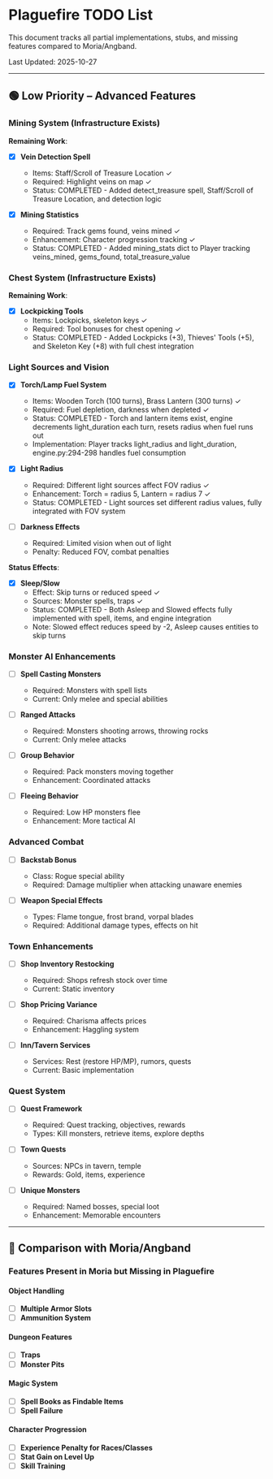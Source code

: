 # Plaguefire TODO List

This document tracks all partial implementations, stubs, and missing features compared to Moria/Angband.

Last Updated: 2025-10-27

---

## 🟢 Low Priority – Advanced Features

### Mining System (Infrastructure Exists)

**Remaining Work**:

- [x] **Vein Detection Spell**
  - Items: Staff/Scroll of Treasure Location ✓
  - Required: Highlight veins on map ✓
  - Status: COMPLETED - Added detect_treasure spell, Staff/Scroll of Treasure Location, and detection logic

- [x] **Mining Statistics**
  - Required: Track gems found, veins mined ✓
  - Enhancement: Character progression tracking ✓
  - Status: COMPLETED - Added mining_stats dict to Player tracking veins_mined, gems_found, total_treasure_value

### Chest System (Infrastructure Exists)

**Remaining Work**:

- [x] **Lockpicking Tools**
  - Items: Lockpicks, skeleton keys ✓
  - Required: Tool bonuses for chest opening ✓
  - Status: COMPLETED - Added Lockpicks (+3), Thieves' Tools (+5), and Skeleton Key (+8) with full chest integration

### Light Sources and Vision

- [x] **Torch/Lamp Fuel System**
  - Items: Wooden Torch (100 turns), Brass Lantern (300 turns) ✓
  - Required: Fuel depletion, darkness when depleted ✓
  - Status: COMPLETED - Torch and lantern items exist, engine decrements light_duration each turn, resets radius when fuel runs out
  - Implementation: Player tracks light_radius and light_duration, engine.py:294-298 handles fuel consumption

- [x] **Light Radius**
  - Required: Different light sources affect FOV radius ✓
  - Enhancement: Torch = radius 5, Lantern = radius 7 ✓
  - Status: COMPLETED - Light sources set different radius values, fully integrated with FOV system

- [ ] **Darkness Effects**
  - Required: Limited vision when out of light
  - Penalty: Reduced FOV, combat penalties

**Status Effects**:

- [x] **Sleep/Slow**
  - Effect: Skip turns or reduced speed ✓
  - Sources: Monster spells, traps ✓
  - Status: COMPLETED - Both Asleep and Slowed effects fully implemented with spell, items, and engine integration
  - Note: Slowed effect reduces speed by -2, Asleep causes entities to skip turns

### Monster AI Enhancements

- [ ] **Spell Casting Monsters**
  - Required: Monsters with spell lists
  - Current: Only melee and special abilities

- [ ] **Ranged Attacks**
  - Required: Monsters shooting arrows, throwing rocks
  - Current: Only melee attacks

- [ ] **Group Behavior**
  - Required: Pack monsters moving together
  - Enhancement: Coordinated attacks

- [ ] **Fleeing Behavior**
  - Required: Low HP monsters flee
  - Enhancement: More tactical AI

### Advanced Combat

- [ ] **Backstab Bonus**
  - Class: Rogue special ability
  - Required: Damage multiplier when attacking unaware enemies

- [ ] **Weapon Special Effects**
  - Types: Flame tongue, frost brand, vorpal blades
  - Required: Additional damage types, effects on hit

### Town Enhancements

- [ ] **Shop Inventory Restocking**
  - Required: Shops refresh stock over time
  - Current: Static inventory

- [ ] **Shop Pricing Variance**
  - Required: Charisma affects prices
  - Enhancement: Haggling system

- [ ] **Inn/Tavern Services**
  - Services: Rest (restore HP/MP), rumors, quests
  - Current: Basic implementation

### Quest System

- [ ] **Quest Framework**
  - Required: Quest tracking, objectives, rewards
  - Types: Kill monsters, retrieve items, explore depths

- [ ] **Town Quests**
  - Sources: NPCs in tavern, temple
  - Rewards: Gold, items, experience

- [ ] **Unique Monsters**
  - Required: Named bosses, special loot
  - Enhancement: Memorable encounters

---


## 🎯 Comparison with Moria/Angband

### Features Present in Moria but Missing in Plaguefire

#### Object Handling

- [ ] **Multiple Armor Slots**
- [ ] **Ammunition System**

#### Dungeon Features

- [ ] **Traps**
- [ ] **Monster Pits**

#### Magic System

- [ ] **Spell Books as Findable Items**
- [ ] **Spell Failure**

#### Character Progression

- [ ] **Experience Penalty for Races/Classes**
- [ ] **Stat Gain on Level Up**
- [ ] **Skill Training**
